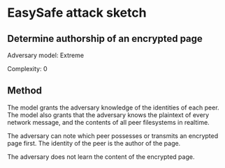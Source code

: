 # EasySafe attack sketch
## Determine authorship of an encrypted page

Adversary model: Extreme

Complexity: 0

## Method
The model grants the adversary knowledge of the identities of each peer. The model also grants that the adversary knows the plaintext of every network message, and the contents of all peer filesystems in realtime.

The adversary can note which peer possesses or transmits an encrypted page first. The identity of the peer is the author of the page.

The adversary does not learn the content of the encrypted page.